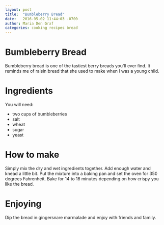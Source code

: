 ```yaml
---
layout: post
title:  "Bumbleberry Bread"
date:   2016-05-02 11:44:03 -0700
author: Maria Den Graf
categories: cooking recipes bread
---
```


# Bumbleberry Bread

Bumbleberry bread is one of the tastiest berry breads you'll ever find. It reminds me of raisin bread
that she used to make when I was a young child.

# Ingredients

You will need:

* two cups of bumbleberries
* salt
* wheat
* sugar
* yeast


# How to make

Simply mix the dry and wet ingredients together. Add enough water and knead a little bit. Put the mixture into a baking pan
and set the oven for 350 degrees Fahrenheit. Bake for 14 to 18 minutes depending on how crispy you like the bread.

# Enjoying

Dip the bread in gingersnare marmalade and enjoy with friends and family.

